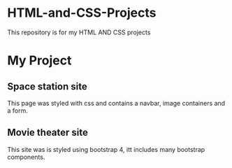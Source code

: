 # HTML-and-CSS-Projects
This repository is for my HTML AND CSS projects
# My Project


## Space station site 
This page was styled with css and contains a navbar, image containers and a form. 
## Movie theater site 
This site was is styled using bootstrap 4, itt includes many bootstrap components.
